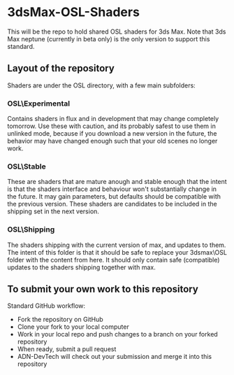# 3dsMax-OSL-Shaders

This will be the repo to hold shared OSL shaders for 3ds Max. Note that 3ds Max neptune (currently in beta only) is the only version to support this standard.

## Layout of the repository

Shaders are under the OSL directory, with a few main subfolders: 

### OSL\Experimental

Contains shaders in flux and in development that may change completely tomorrow. 
Use these with caution, and its probably safest to use them in unlinked mode, because
if you download a new version in the future, the behavior may have changed enough such
that your old scenes no longer work.

### OSL\Stable

These are shaders that are mature anough and stable enough that the intent is that
the shaders interface and behaviour won't substantially change in the future. It may
gain parameters, but defaults should be compatible with the previous version. These 
shaders are candidates to be included in the shipping set in the next version.

### OSL\Shipping

The shaders shipping with the current version of max, and updates to them. 
The intent of this folder is that it should be safe to replace your 3dsmax\OSL 
folder with the content from here. It should only contain safe (compatible)
updates to the shaders shipping together with max.

## To submit your own work to this repository

Standard GitHub workflow: 

* Fork the repository on GitHub
* Clone your fork to your local computer
* Work in your local repo and push changes to a branch on your forked repository
* When ready, submit a pull request
* ADN-DevTech will check out your submission and merge it into this repository
